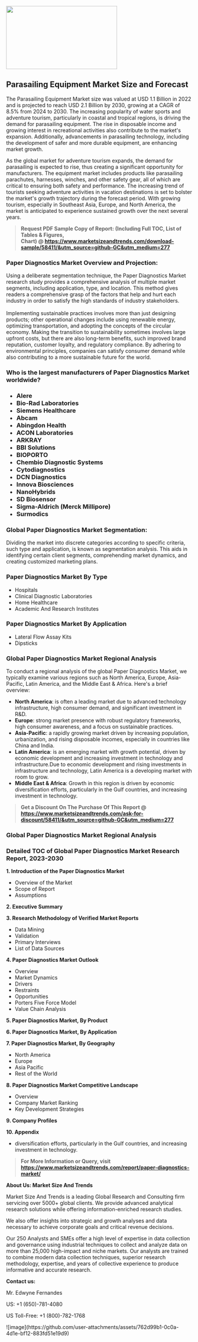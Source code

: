 <p><img class="alignnone size-medium wp-image-20088" src="https://ffe5etoiles.com/wp-content/uploads/2024/12/MST1-300x171.png" alt="" width="300" height="171" /></p><h2>Parasailing Equipment Market Size and Forecast</h2><p>The Parasailing Equipment Market size was valued at USD 1.1 Billion in 2022 and is projected to reach USD 2.1 Billion by 2030, growing at a CAGR of 8.5% from 2024 to 2030. The increasing popularity of water sports and adventure tourism, particularly in coastal and tropical regions, is driving the demand for parasailing equipment. The rise in disposable income and growing interest in recreational activities also contribute to the market's expansion. Additionally, advancements in parasailing technology, including the development of safer and more durable equipment, are enhancing market growth.</p><p>As the global market for adventure tourism expands, the demand for parasailing is expected to rise, thus creating a significant opportunity for manufacturers. The equipment market includes products like parasailing parachutes, harnesses, winches, and other safety gear, all of which are critical to ensuring both safety and performance. The increasing trend of tourists seeking adventure activities in vacation destinations is set to bolster the market's growth trajectory during the forecast period. With growing tourism, especially in Southeast Asia, Europe, and North America, the market is anticipated to experience sustained growth over the next several years.</p></p><blockquote id="" class=""><strong>Request PDF Sample Copy of Report: (Including Full TOC, List of Tables &amp; Figures, Chart)&nbsp;@&nbsp;<strong><a href="https://www.marketsizeandtrends.com/download-sample/58411/&utm_source=github-GC&utm_medium=277" target="_blank">https://www.marketsizeandtrends.com/download-sample/58411/&utm_source=github-GC&utm_medium=277</a></strong></strong></blockquote><h3 id="" class="">Paper Diagnostics Market&nbsp;Overview and Projection:</h3><p id="" class="">Using a deliberate segmentation technique, the Paper Diagnostics Market research study provides a comprehensive analysis of multiple market segments, including application, type, and location. This method gives readers a comprehensive grasp of the factors that help and hurt each industry in order to satisfy the high standards of industry stakeholders. <br /> <br />Implementing sustainable practices involves more than just designing products; other operational changes include using renewable energy, optimizing transportation, and adopting the concepts of the circular economy. Making the transition to sustainability sometimes involves large upfront costs, but there are also long-term benefits, such improved brand reputation, customer loyalty, and regulatory compliance. By adhering to environmental principles, companies can satisfy consumer demand while also contributing to a more sustainable future for the world.</p><h3 id="" class="">Who is the largest manufacturers of&nbsp;Paper Diagnostics Market worldwide?</h3><h3 class=""><p><ul><li>Alere </li><li> Bio-Rad Laboratories </li><li> Siemens Healthcare </li><li> Abcam </li><li> Abingdon Health </li><li> ACON Laboratories </li><li> ARKRAY </li><li> BBI Solutions </li><li> BIOPORTO </li><li> Chembio Diagnostic Systems </li><li> Cytodiagnostics </li><li> DCN Diagnostics </li><li> Innova Biosciences </li><li> NanoHybrids </li><li> SD Biosensor </li><li> Sigma-Aldrich (Merck Millipore) </li><li> Surmodics</li></ul></p></h3><h3 id="" class="">Global&nbsp;Paper Diagnostics Market Segmentation:</h3><p id="" class="">Dividing the market into discrete categories according to specific criteria, such type and application, is known as segmentation analysis. This aids in identifying certain client segments, comprehending market dynamics, and creating customized marketing plans.</p><h3 id="" class="">Paper Diagnostics Market&nbsp;By Type</h3><p><p><ul><li>Hospitals </li><li> Clinical Diagnostic Laboratories </li><li> Home Healthcare </li><li> Academic And Research Institutes</p></li></ul></p></p><h3 id="" class="">Paper Diagnostics Market&nbsp;By Application</h3><p class=""><p><ul><li>Lateral Flow Assay Kits </li><li> Dipsticks</li></ul></p></p><h3 id="" class="">Global Paper Diagnostics Market Regional Analysis</h3><p id="" class="">To conduct a regional analysis of the global Paper Diagnostics Market, we typically examine various regions such as North America, Europe, Asia-Pacific, Latin America, and the Middle East &amp; Africa. Here's a brief overview:</p><ul><li><strong>North America</strong>: is often a leading market due to advanced technology infrastructure, high consumer demand, and significant investment in R&amp;D.</li><li><strong>Europe</strong>: strong market presence with robust regulatory frameworks, high consumer awareness, and a focus on sustainable practices.</li><li><strong>Asia-Pacific</strong>: a rapidly growing market driven by increasing population, urbanization, and rising disposable incomes, especially in countries like China and India.</li><li><strong>Latin America</strong>: is an emerging market with growth potential, driven by economic development and increasing investment in technology and infrastructure.Due to economic development and rising investments in infrastructure and technology, Latin America is a developing market with room to grow.</li><li><strong>Middle East &amp; Africa</strong>: Growth in this region is driven by economic diversification efforts, particularly in the Gulf countries, and increasing investment in technology.</li></ul><blockquote id="" class=""><strong>Get a Discount On The Purchase Of This Report @ <strong><a href="https://www.marketsizeandtrends.com/ask-for-discount/58411/&utm_source=github-GC&utm_medium=277" target="_blank">https://www.marketsizeandtrends.com/ask-for-discount/58411/&utm_source=github-GC&utm_medium=277</a></strong></strong></blockquote><h3 id="" class="">Global Paper Diagnostics Market Regional Analysis</h3><h3 id="" class="">Detailed TOC of Global Paper Diagnostics Market Research Report, 2023-2030</h3><p id="" class=""><strong>1. Introduction of the Paper Diagnostics Market</strong></p><ul><li>Overview of the Market</li><li>Scope of Report</li><li>Assumptions</li></ul><p id="" class=""><strong>2. Executive Summary</strong></p><p id="" class=""><strong>3. Research Methodology of Verified Market Reports</strong></p><ul><li>Data Mining</li><li>Validation</li><li>Primary Interviews</li><li>List of Data Sources</li></ul><p id="" class=""><strong>4. Paper Diagnostics Market Outlook</strong></p><ul><li>Overview</li><li>Market Dynamics</li><li>Drivers</li><li>Restraints</li><li>Opportunities</li><li>Porters Five Force Model</li><li>Value Chain Analysis</li></ul><p id="" class=""><strong>5. Paper Diagnostics Market, By Product</strong></p><p id="" class=""><strong>6. Paper Diagnostics Market, By Application</strong></p><p id="" class=""><strong>7. Paper Diagnostics Market, By Geography</strong></p><ul><li>North America</li><li>Europe</li><li>Asia Pacific</li><li>Rest of the World</li></ul><p id="" class=""><strong>8. Paper Diagnostics Market Competitive Landscape</strong></p><ul><li>Overview</li><li>Company Market Ranking</li><li>Key Development Strategies</li></ul><p id="" class=""><strong>9. Company Profiles</strong></p><p id="" class=""><strong>10. Appendix</strong></p><ul><li>diversification efforts, particularly in the Gulf countries, and increasing investment in technology.</li></ul><blockquote id="" class=""><strong>For More Information or Query, visit <strong><strong><a href="https://www.marketsizeandtrends.com/report/paper-diagnostics-market/" target="_blank">https://www.marketsizeandtrends.com/report/paper-diagnostics-market/</a></strong></strong></strong></blockquote><p id="" class=""><strong>About Us: Market Size And Trends</strong></p><p id="" class="">Market Size And Trends is a leading Global Research and Consulting firm servicing over 5000+ global clients. We provide advanced analytical research solutions while offering information-enriched research studies.</p><p id="" class="">We also offer insights into strategic and growth analyses and data necessary to achieve corporate goals and critical revenue decisions.</p><p id="" class="">Our 250 Analysts and SMEs offer a high level of expertise in data collection and governance using industrial techniques to collect and analyze data on more than 25,000 high-impact and niche markets. Our analysts are trained to combine modern data collection techniques, superior research methodology, expertise, and years of collective experience to produce informative and accurate research.</p><p id="" class=""><strong>Contact us:</strong></p><p id="" class="">Mr. Edwyne Fernandes</p><p id="" class="">US: +1 (650)-781-4080</p><p id="" class="">US Toll-Free: +1 (800)-782-1768</p>
![image](https://github.com/user-attachments/assets/762d99b1-0c0a-4d1e-bf12-883fd51e19d9)
